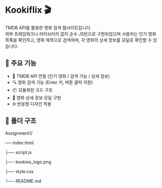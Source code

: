 # Kookiflix 🎬

TMDB API를 활용한 영화 검색 웹사이트입니다.  
외부 프레임워크나 라이브러리 없이 순수 JS만으로 구현되었으며
사용자는 인기 영화 목록을 확인하고, 영화 제목으로 검색하며, 각 영화의 상세 정보를 모달로 확인할 수 있습니다.

## 🔧 주요 기능

- 🎥 TMDB API 연동 (인기 영화 / 검색 기능 / 상세 정보)
- 🔍 영화 검색 기능 (Enter 키, 버튼 클릭 지원)
- 📦 모듈화된 코드 구조
- 💬 영화 상세 정보 모달 구현
- 🌐 반응형 디자인 적용

## 📁 폴더 구조

Assignment1/

── index.html

├── script.js

├── kookies_logo.png

├── style.css

└── README.md
